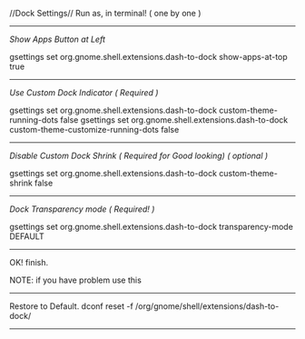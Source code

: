 
//Dock Settings//
Run as, in terminal! ( one by one )
_______________________________________________________________________________________________

*Show Apps Button at Left*

gsettings set org.gnome.shell.extensions.dash-to-dock show-apps-at-top true
_______________________________________________________________________________________________

*Use Custom Dock Indicator ( Required )*

gsettings set org.gnome.shell.extensions.dash-to-dock custom-theme-running-dots false
gsettings set org.gnome.shell.extensions.dash-to-dock custom-theme-customize-running-dots false
_______________________________________________________________________________________________

*Disable Custom Dock Shrink ( Required for Good looking) ( optional )*

gsettings set org.gnome.shell.extensions.dash-to-dock custom-theme-shrink false
_______________________________________________________________________________________________

*Dock Transparency mode ( Required! )*

gsettings set org.gnome.shell.extensions.dash-to-dock transparency-mode DEFAULT
_______________________________________________________________________________________________

OK! finish.

NOTE: if you have problem use this
_______________________________________________________________________________________________

Restore to Default.
dconf reset -f /org/gnome/shell/extensions/dash-to-dock/
_______________________________________________________________________________________________
